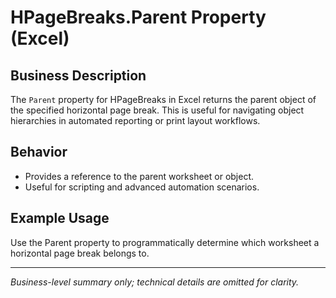 # HPageBreaks.Parent Property (Excel)

## Business Description

The `Parent` property for HPageBreaks in Excel returns the parent object of the specified horizontal page break. This is useful for navigating object hierarchies in automated reporting or print layout workflows.

## Behavior
- Provides a reference to the parent worksheet or object.
- Useful for scripting and advanced automation scenarios.

## Example Usage
Use the Parent property to programmatically determine which worksheet a horizontal page break belongs to.

---
*Business-level summary only; technical details are omitted for clarity.*
